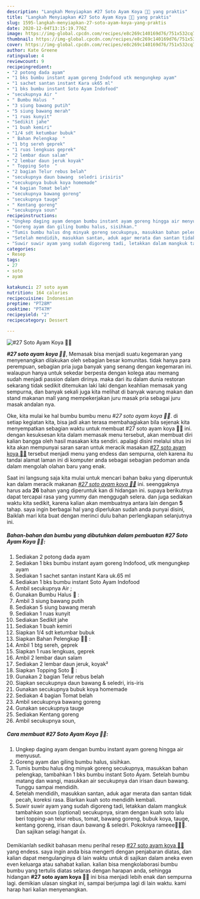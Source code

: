 ```yaml
---
description: "Langkah Menyiapkan #27 Soto Ayam Koya 🐔🥣 yang praktis"
title: "Langkah Menyiapkan #27 Soto Ayam Koya 🐔🥣 yang praktis"
slug: 1595-langkah-menyiapkan-27-soto-ayam-koya-yang-praktis
date: 2020-12-04T13:15:19.776Z
image: https://img-global.cpcdn.com/recipes/e8c269c140169d76/751x532cq70/27-soto-ayam-koya-🐔🥣-foto-resep-utama.jpg
thumbnail: https://img-global.cpcdn.com/recipes/e8c269c140169d76/751x532cq70/27-soto-ayam-koya-🐔🥣-foto-resep-utama.jpg
cover: https://img-global.cpcdn.com/recipes/e8c269c140169d76/751x532cq70/27-soto-ayam-koya-🐔🥣-foto-resep-utama.jpg
author: Kate Greene
ratingvalue: 4
reviewcount: 9
recipeingredient:
- "2 potong dada ayam"
- "1 bks bumbu instant ayam goreng Indofood utk mengungkep ayam"
- "1 sachet santan instant Kara uk65 ml"
- "1 bks bumbu instant Soto Ayam Indofood"
- "secukupnya Air "
- " Bumbu Halus  "
- "3 siung bawang putih"
- "5 siung bawang merah"
- "1 ruas kunyit"
- "Sedikit jahe"
- "1 buah kemiri"
- "1/4 sdt ketumbar bubuk"
- " Bahan Pelengkap  "
- "1 btg sereh geprek"
- "1 ruas lengkuas geprek"
- "2 lembar daun salam"
- "2 lembar daun jeruk koyak"
- " Topping Soto  "
- "2 bagian Telur rebus belah"
- "secukupnya daun bawang  seledri irisiris"
- "secukupnya bubuk koya homemade"
- "4 bagian Tomat belah"
- "secukupnya bawang goreng"
- "secukupnya tauge"
- " Kentang goreng"
- "secukupnya soun"
recipeinstructions:
- "Ungkep daging ayam dengan bumbu instant ayam goreng hingga air menyusut."
- "Goreng ayam dan giling bumbu halus, sisihkan."
- "Tumis bumbu halus dng minyak goreng secukupnya, masukkan bahan pelengkap, tambahkan 1 bks bumbu instant Soto Ayam. Setelah bumbu matang dan wangi, masukkan air secukupnya dan irisan daun bawang. Tunggu sampai mendidih."
- "Setelah mendidih, masukkan santan, aduk agar merata dan santan tidak pecah, koreksi rasa. Biarkan kuah soto mendidih kembali."
- "Suwir suwir ayam yang sudah digoreng tadi, letakkan dalam mangkuk tambahkan soun (optional) secukupnya, siram dengan kuah soto lalu beri topping-an telur rebus, tomat, bawang goreng, bubuk koya, tauge, kentang goreng, irisan daun bawang &amp; seledri. Pokoknya rameee🤦‍♀️🤣. Dan sajikan selagi hangat 👍."
categories:
- Resep
tags:
- 27
- soto
- ayam

katakunci: 27 soto ayam 
nutrition: 164 calories
recipecuisine: Indonesian
preptime: "PT28M"
cooktime: "PT47M"
recipeyield: "2"
recipecategory: Dessert

---
```



![#27 Soto Ayam Koya 🐔🥣](https://img-global.cpcdn.com/recipes/e8c269c140169d76/751x532cq70/27-soto-ayam-koya-🐔🥣-foto-resep-utama.jpg)

<b><i>#27 soto ayam koya 🐔🥣</i></b>, Memasak bisa menjadi suatu kegemaran yang menyenangkan dilakukan oleh sebagian besar komunitas. tidak hanya para perempuan, sebagian pria juga banyak yang senang dengan kegemaran ini. walaupun hanya untuk sekedar berpesta dengan kolega atau memang sudah menjadi passion dalam dirinya. maka dari itu dalam dunia restoran sekarang tidak sedikit ditemukan laki laki dengan keahlian memasak yang sempurna, dan banyak sekali juga kita melihat di banyak warung makan dan stand makanan mall yang mempekerjakan juru masak pria sebagai juru masak andalan nya.

Oke, kita mulai ke hal bumbu bumbu menu <i>#27 soto ayam koya 🐔🥣</i>. di setiap kegiatan kita, bisa jadi akan terasa membahagiakan bila sejenak kita menyempatkan sebagian waktu untuk membuat #27 soto ayam koya 🐔🥣 ini. dengan kesuksesan kita dalam memasak menu tersebut, akan membuat diri kalian bangga oleh hasil masakan kita sendiri. apalagi disini melalui situs ini kita akan mempunyai saran saran untuk meracik masakan <u>#27 soto ayam koya 🐔🥣</u> tersebut menjadi menu yang endess dan sempurna, oleh karena itu tandai alamat laman ini di komputer anda sebagai sebagian pedoman anda dalam mengolah olahan baru yang enak.




Saat ini langsung saja kita mulai untuk mencari bahan baku yang diperuntuk kan dalam meracik makanan <u><i>#27 soto ayam koya 🐔🥣</i></u> ini. seenggaknya harus ada <b>26</b> bahan yang diperuntuk kan di hidangan ini. supaya berikutnya dapat tercapai rasa yang yummy dan menggugah selera. dan juga sediakan waktu kita sedikit, karena kalian akan membuatnya antara lain dengan <b>5</b> tahap. saya ingin berbagai hal yang diperlukan sudah anda punyai disini, Baiklah mari kita buat dengan merinci dulu bahan perlengkapan selanjutnya ini.

<!--inarticleads1-->

##### Bahan-bahan dan bumbu yang dibutuhkan dalam pembuatan #27 Soto Ayam Koya 🐔🥣:

1. Sediakan 2 potong dada ayam
1. Sediakan 1 bks bumbu instant ayam goreng Indofood, utk mengungkep ayam
1. Sediakan 1 sachet santan instant Kara uk.65 ml
1. Sediakan 1 bks bumbu instant Soto Ayam Indofood
1. Ambil secukupnya Air ;
1. Gunakan  Bumbu Halus 🧄 :
1. Ambil 3 siung bawang putih
1. Sediakan 5 siung bawang merah
1. Sediakan 1 ruas kunyit
1. Sediakan Sedikit jahe
1. Sediakan 1 buah kemiri
1. Siapkan 1/4 sdt ketumbar bubuk
1. Siapkan  Bahan Pelengkap 🌱🌿 :
1. Ambil 1 btg sereh, geprek
1. Siapkan 1 ruas lengkuas, geprek
1. Ambil 2 lembar daun salam
1. Sediakan 2 lembar daun jeruk, koyak²
1. Siapkan  Topping Soto 🍅 :
1. Gunakan 2 bagian Telur rebus belah
1. Siapkan secukupnya daun bawang &amp; seledri, iris-iris
1. Gunakan secukupnya bubuk koya homemade
1. Sediakan 4 bagian Tomat belah
1. Ambil secukupnya bawang goreng
1. Gunakan secukupnya tauge
1. Sediakan  Kentang goreng
1. Ambil secukupnya soun,




<!--inarticleads2-->

##### Cara membuat #27 Soto Ayam Koya 🐔🥣:

1. Ungkep daging ayam dengan bumbu instant ayam goreng hingga air menyusut.
1. Goreng ayam dan giling bumbu halus, sisihkan.
1. Tumis bumbu halus dng minyak goreng secukupnya, masukkan bahan pelengkap, tambahkan 1 bks bumbu instant Soto Ayam. Setelah bumbu matang dan wangi, masukkan air secukupnya dan irisan daun bawang. Tunggu sampai mendidih.
1. Setelah mendidih, masukkan santan, aduk agar merata dan santan tidak pecah, koreksi rasa. Biarkan kuah soto mendidih kembali.
1. Suwir suwir ayam yang sudah digoreng tadi, letakkan dalam mangkuk tambahkan soun (optional) secukupnya, siram dengan kuah soto lalu beri topping-an telur rebus, tomat, bawang goreng, bubuk koya, tauge, kentang goreng, irisan daun bawang &amp; seledri. Pokoknya rameee🤦‍♀️🤣. Dan sajikan selagi hangat 👍.




Demikianlah sedikit bahasan menu perihal resep <u>#27 soto ayam koya 🐔🥣</u> yang endess. saya ingin anda bisa mengerti dengan penjabaran diatas, dan kalian dapat mengulanginya di lain waktu untuk di sajikan dalam aneka even even keluarga atau sahabat kalian. kalian bisa mengkolaborasi bumbu bumbu yang tertulis diatas selaras dengan harapan anda, sehingga hidangan <b>#27 soto ayam koya 🐔🥣</b> ini bisa menjadi lebih enak dan sempurna lagi. demikian ulasan singkat ini, sampai berjumpa lagi di lain waktu. kami harap hari kalian menyenangkan.
